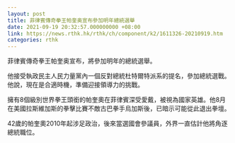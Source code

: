 ```yaml
---
layout: post
title: 菲律賓傳奇拳王帕奎奥宣布參加明年總統選舉
date: 2021-09-19 20:32:57.000000000 +08:00
link: https://news.rthk.hk/rthk/ch/component/k2/1611326-20210919.htm
categories: rthk
---
```


菲律賓傳奇拳王帕奎奥宣布，將參加明年的總統選舉。

他接受執政民主人民力量黨內一個反對總統杜特爾特派系的提名，參加總統選戰。他說，現在是合適時機，準備迎接領導力的挑戰。

擁有8個級別世界拳王頭銜的帕奎奧在菲律賓深受愛戴，被視為國家英雄。他8月在美國拉斯維加斯的拳擊比賽不敵古巴拳手烏加斯後，已暗示可能從此退出拳壇。

42歲的帕奎奧2010年起涉足政治，後來當選國會參議員，外界一直估計他將角逐總統職位。
